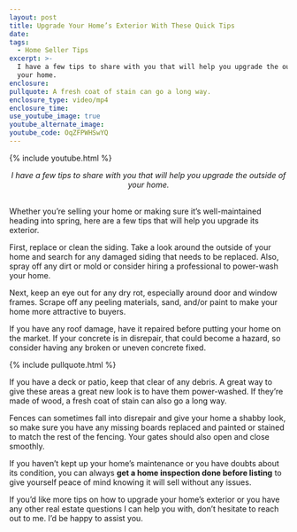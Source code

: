 ```yaml
---
layout: post
title: Upgrade Your Home’s Exterior With These Quick Tips
date:
tags:
  - Home Seller Tips
excerpt: >-
  I have a few tips to share with you that will help you upgrade the outside of
  your home.
enclosure:
pullquote: A fresh coat of stain can go a long way.
enclosure_type: video/mp4
enclosure_time:
use_youtube_image: true
youtube_alternate_image:
youtube_code: OqZFPWHSwYQ
---
```


{% include youtube.html %}

<center><em>I have a few tips to share with you that will help you upgrade the outside of your home.</em></center>

<center>&nbsp;</center>

Whether you’re selling your home or making sure it’s well-maintained heading into spring, here are a few tips that will help you upgrade its exterior.&nbsp;

First, replace or clean the siding. Take a look around the outside of your home and search for any damaged siding that needs to be replaced. Also, spray off any dirt or mold or consider hiring a professional to power-wash your home.&nbsp;

Next, keep an eye out for any dry rot, especially around door and window frames. Scrape off any peeling materials, sand, and/or paint to make your home more attractive to buyers.&nbsp;

If you have any roof damage, have it repaired before putting your home on the market. If your concrete is in disrepair, that could become a hazard, so consider having any broken or uneven concrete fixed.

{% include pullquote.html %}

If you have a deck or patio, keep that clear of any debris. A great way to give these areas a great new look is to have them power-washed. If they’re made of wood, a fresh coat of stain can also go a long way.&nbsp;

Fences can sometimes fall into disrepair and give your home a shabby look, so make sure you have any missing boards replaced and painted or stained to match the rest of the fencing. Your gates should also open and close smoothly.&nbsp;

If you haven’t kept up your home’s maintenance or you have doubts about its condition, you can always **get a home inspection done before listing** to give yourself peace of mind knowing it will sell without any issues.&nbsp;

If you’d like more tips on how to upgrade your home’s exterior or you have any other real estate questions I can help you with, don’t hesitate to reach out to me. I’d be happy to assist you.<br>&nbsp;